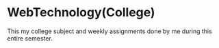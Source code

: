 # WebTechnology(College)
This my college subject and weekly assignments done by me during this entire semester.
